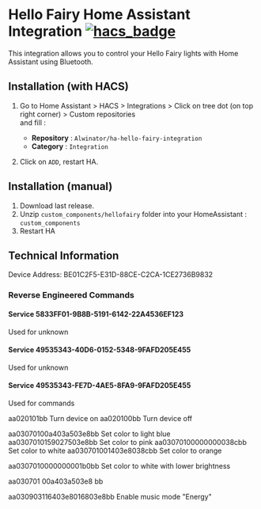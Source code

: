 # Hello Fairy Home Assistant Integration  [![hacs_badge](https://img.shields.io/badge/HACS-Custom-41BDF5.svg?style=for-the-badge)](https://github.com/hacs/integration)
This integration allows you to control your Hello Fairy lights with Home Assistant using Bluetooth.

## Installation (with HACS)
1. Go to Home Assistant > HACS > Integrations > Click on tree dot (on top right corner) > Custom repositories \
and fill :
   * **Repository** :  `Alwinator/ha-hello-fairy-integration`
   * **Category** : `Integration` 

2. Click on `ADD`, restart HA.

## Installation (manual)
1. Download last release.
2. Unzip `custom_components/hellofairy` folder into your HomeAssistant : `custom_components`
3. Restart HA

## Technical Information

Device Address: BE01C2F5-E31D-88CE-C2CA-1CE2736B9832

### Reverse Engineered Commands
#### Service 5833FF01-9B8B-5191-6142-22A4536EF123
Used for unknown

#### Service 49535343-40D6-0152-5348-9FAFD205E455
Used for unknown

#### Service 49535343-FE7D-4AE5-8FA9-9FAFD205E455
Used for commands

aa020101bb Turn device on
aa020100bb Turn device off

aa03070100a403a503e8bb Set color to light blue
aa0307010159027503e8bb Set color to pink
aa03070100000000038cbb Set color to white
aa030701001403e8038cbb Set color to orange

aa0307010000000001b0bb Set color to white with lower brightness

aa030701 00a403a503e8 bb


aa030903116403e8016803e8bb Enable music mode "Energy"
